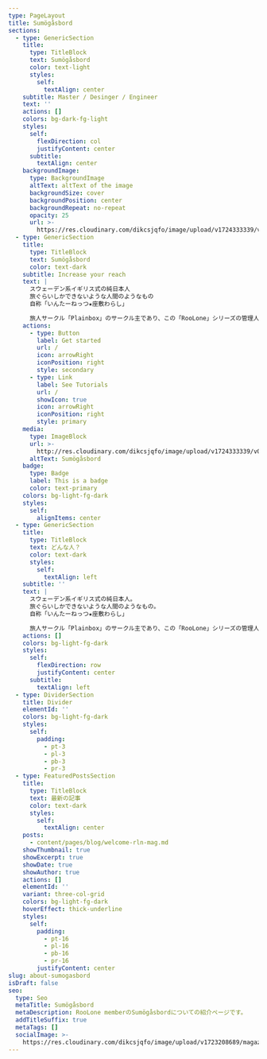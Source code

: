 ```yaml
---
type: PageLayout
title: Sumögåsbord
sections:
  - type: GenericSection
    title:
      type: TitleBlock
      text: Sumögåsbord
      color: text-light
      styles:
        self:
          textAlign: center
    subtitle: Master / Desinger / Engineer
    text: ''
    actions: []
    colors: bg-dark-fg-light
    styles:
      self:
        flexDirection: col
        justifyContent: center
      subtitle:
        textAlign: center
    backgroundImage:
      type: BackgroundImage
      altText: altText of the image
      backgroundSize: cover
      backgroundPosition: center
      backgroundRepeat: no-repeat
      opacity: 25
      url: >-
        https://res.cloudinary.com/dikcsjqfo/image/upload/v1724333339/v030_-_nomal_m2oohx.jpg
  - type: GenericSection
    title:
      type: TitleBlock
      text: Sumögåsbord
      color: text-dark
    subtitle: Increase your reach
    text: |
      スウェーデン系イギリス式の純日本人
      旅ぐらいしかできないような人間のようなもの
      自称「いんたーねっつ★座敷わらし」

      旅人サークル「Plainbox」のサークル主であり、この「RooLone」シリーズの管理人でもある。
    actions:
      - type: Button
        label: Get started
        url: /
        icon: arrowRight
        iconPosition: right
        style: secondary
      - type: Link
        label: See Tutorials
        url: /
        showIcon: true
        icon: arrowRight
        iconPosition: right
        style: primary
    media:
      type: ImageBlock
      url: >-
        http://res.cloudinary.com/dikcsjqfo/image/upload/v1724333339/v030_-_nomal_m2oohx.jpg
      altText: Sumögåsbord
    badge:
      type: Badge
      label: This is a badge
      color: text-primary
    colors: bg-light-fg-dark
    styles:
      self:
        alignItems: center
  - type: GenericSection
    title:
      type: TitleBlock
      text: どんな人？
      color: text-dark
      styles:
        self:
          textAlign: left
    subtitle: ''
    text: |
      スウェーデン系イギリス式の純日本人。  
      旅ぐらいしかできないような人間のようなもの。  
      自称「いんたーねっつ★座敷わらし」

      旅人サークル「Plainbox」のサークル主であり、この「RooLone」シリーズの管理人でもある。
    actions: []
    colors: bg-light-fg-dark
    styles:
      self:
        flexDirection: row
        justifyContent: center
      subtitle:
        textAlign: left
  - type: DividerSection
    title: Divider
    elementId: ''
    colors: bg-light-fg-dark
    styles:
      self:
        padding:
          - pt-3
          - pl-3
          - pb-3
          - pr-3
  - type: FeaturedPostsSection
    title:
      type: TitleBlock
      text: 最新の記事
      color: text-dark
      styles:
        self:
          textAlign: center
    posts:
      - content/pages/blog/welcome-rln-mag.md
    showThumbnail: true
    showExcerpt: true
    showDate: true
    showAuthor: true
    actions: []
    elementId: ''
    variant: three-col-grid
    colors: bg-light-fg-dark
    hoverEffect: thick-underline
    styles:
      self:
        padding:
          - pt-16
          - pl-16
          - pb-16
          - pr-16
        justifyContent: center
slug: about-sumogasbord
isDraft: false
seo:
  type: Seo
  metaTitle: Sumögåsbord
  metaDescription: RooLone memberのSumögåsbordについての紹介ページです。
  addTitleSuffix: true
  metaTags: []
  socialImage: >-
    https://res.cloudinary.com/dikcsjqfo/image/upload/v1723208689/magazine_thumbnail_cmafx9.svg
---
```

